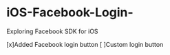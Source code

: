 # iOS-Facebook-Login-
Exploring Facebook SDK for iOS

[x]Added Facebook login button
[ ]Custom login button
